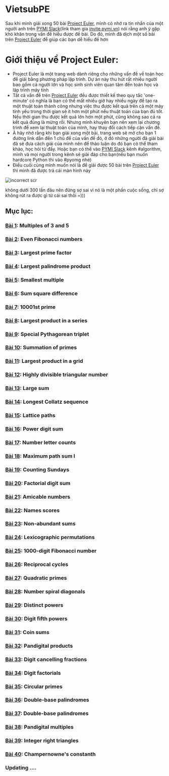 # VietsubPE
Sau khi mình giải xong 50 bài [Project Euler](https://projecteuler.net/), mình có nhớ ra tin nhắn của một người anh trên [PYMI Slack](https://pymi.slack.com/)(link tham gia [invite.pymi.vn](https://pymi-slack.herokuapp.com/)) nói rằng anh ý gặp khó khăn trong vấn đề hiểu được đề bài. Do đó, mình đã dịch một số bài trên [Project Euler](https://projecteuler.net/) để giúp các bạn dễ hiểu đề hơn

# Giới thiệu về Project Euler:
- Project Euler là một trang web dành riêng cho những vấn đề về toán học để giải bằng phương pháp lập trình. Dự án này thu hút rất nhiều người bao gồm cả người lớn và học sinh sinh viên quan tâm đến toán học và lập trình máy tính
- Tất cả vấn đề trên [Project Euler](https://projecteuler.net/) đều được thiết kế theo quy tắc 'one-minute' có nghĩa là bạn có thể mất nhiều giờ hay nhiều ngày để tạo ra một thuật toán thành công nhưng việc thu được kết quả trên cả một máy tính yếu trong thời gian sẽ ít hơn một phút nếu thuật toán của bạn đủ tốt. Nếu thời gian thu được kết quả lớn hơn một phút, cũng không sao cả ra kết quả đúng là mừng rồi. Nhưng mình khuyên bạn nên xem lại chương trình để xem lại thuật toán của mình, hay thay đổi cách tiếp cận vấn đề.
- À hãy nhớ rằng khi bạn giải xong một bài, trang web sẽ mở cho bạn 1 đường link dẫn đến 1 chủ để của vấn đề đó, ở đó những người đã giải bài đã sẽ đưa cách giải của mình nên để thảo luận do đó bạn có thể tham khảo, học hỏi từ đấy. Hoặc bạn có thể vào [PYMI Slack](https://pymi.slack.com/) kênh #algorithm, mình và mọi người trong kênh sẽ giải đáp cho bạn(nếu bạn muốn hardcore Python thì vào #pyomg nhé)
- Điều cuối cùng mình muốn nói là để giải được 50 bài trên [Project Euler](https://projecteuler.net/) thì mình đã được trả cái màn hình này
<img src="https://i.imgur.com/GaAcq4i.png" alt="incorrect scr">
<p>không dưới 300 lần đâu nên đừng sợ sai vì nó là một phần cuộc sống, chỉ sợ không rút ra được gì từ cái sai thôi =)))</p>

## Mục lục:
### [Bài 1](https://dosontung007.github.io/VietsubPE/problem=1): Multiples of 3 and 5
### [Bài 2](https://dosontung007.github.io/VietsubPE/problem=2): Even Fibonacci numbers
### [Bài 3](https://dosontung007.github.io/VietsubPE/problem=3): Largest prime factor
### [Bài 4](https://dosontung007.github.io/VietsubPE/problem=4): Largest palindrome product
### [Bài 5](https://dosontung007.github.io/VietsubPE/problem=5): Smallest multiple
### [Bài 6](https://dosontung007.github.io/VietsubPE/problem=6): Sum square difference
### [Bài 7](https://dosontung007.github.io/VietsubPE/problem=7): 10001st prime
### [Bài 8](https://dosontung007.github.io/VietsubPE/problem=8): Largest product in a series
### [Bài 9](https://dosontung007.github.io/VietsubPE/problem=9): Special Pythagorean triplet
### [Bài 10](https://dosontung007.github.io/VietsubPE/problem=10): Summation of primes
### [Bài 11](https://dosontung007.github.io/VietsubPE/problem=11): Largest product in a grid
### [Bài 12](https://dosontung007.github.io/VietsubPE/problem=12): Highly divisible triangular number
### [Bài 13](https://dosontung007.github.io/VietsubPE/problem=13): Large sum
### [Bài 14](https://dosontung007.github.io/VietsubPE/problem=14): Longest Collatz sequence
### [Bài 15](https://dosontung007.github.io/VietsubPE/problem=15): Lattice paths
### [Bài 16](https://dosontung007.github.io/VietsubPE/problem=16): Power digit sum
### [Bài 17](https://dosontung007.github.io/VietsubPE/problem=17): Number letter counts
### [Bài 18](https://dosontung007.github.io/VietsubPE/problem=18): Maximum path sum I
### [Bài 19](https://dosontung007.github.io/VietsubPE/problem=19): Counting Sundays
### [Bài 20](https://dosontung007.github.io/VietsubPE/problem=20): Factorial digit sum
### [Bài 21](https://dosontung007.github.io/VietsubPE/problem=21): Amicable numbers
### [Bài 22](https://dosontung007.github.io/VietsubPE/problem=22): Names scores
### [Bài 23](https://dosontung007.github.io/VietsubPE/problem=23): Non-abundant sums
### [Bài 24](https://dosontung007.github.io/VietsubPE/problem=24): Lexicographic permutations
### [Bài 25](https://dosontung007.github.io/VietsubPE/problem=25): 1000-digit Fibonacci number
### [Bài 26](https://dosontung007.github.io/VietsubPE/problem=26): Reciprocal cycles
### [Bài 27](https://dosontung007.github.io/VietsubPE/problem=27): Quadratic primes	
### [Bài 28](https://dosontung007.github.io/VietsubPE/problem=28): Number spiral diagonals
### [Bài 29](https://dosontung007.github.io/VietsubPE/problem=29): Distinct powers	
### [Bài 30](https://dosontung007.github.io/VietsubPE/problem=30): Digit fifth powers
### [Bài 31](https://dosontung007.github.io/VietsubPE/problem=31): Coin sums
### [Bài 32](https://dosontung007.github.io/VietsubPE/problem=32): Pandigital products
### [Bài 33](https://dosontung007.github.io/VietsubPE/problem=33):	Digit cancelling fractions
### [Bài 34](https://dosontung007.github.io/VietsubPE/problem=34):	Digit factorials
### [Bài 35](https://dosontung007.github.io/VietsubPE/problem=35): Circular primes
### [Bài 36](https://dosontung007.github.io/VietsubPE/problem=36): Double-base palindromes
### [Bài 37](https://dosontung007.github.io/VietsubPE/problem=37): Double-base palindromes
### [Bài 38](https://dosontung007.github.io/VietsubPE/problem=38): Pandigital multiples
### [Bài 39](https://dosontung007.github.io/VietsubPE/problem=39): Integer right triangles
### [Bài 40](https://dosontung007.github.io/VietsubPE/problem=40): Champernowne's constanth
### Updating ....
